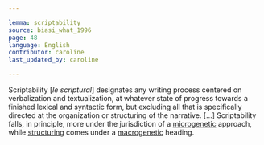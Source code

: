 ```yaml
---

lemma: scriptability
source: biasi_what_1996
page: 48
language: English
contributor: caroline
last_updated_by: caroline

---
```


Scriptability [_le scriptural_] designates any writing process centered on verbalization and textualization, at whatever state of progress towards a finished lexical and syntactic form, but excluding all that is specifically directed at the organization or structuring of the narrative. [...] Scriptability falls, in principle, more under the jurisdiction of a [microgenetic](microgenesis.html) approach, while [structuring](structuring.html) comes under a [macrogenetic](macrogenesis.html) heading.
